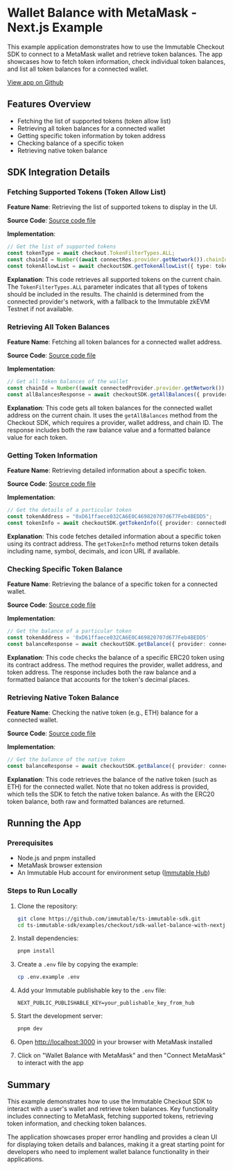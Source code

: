 <div class="display-none">

# Wallet Balance with MetaMask - Next.js Example

This example application demonstrates how to use the Immutable Checkout SDK to connect to a MetaMask wallet and retrieve token balances. The app showcases how to fetch token information, check individual token balances, and list all token balances for a connected wallet.

</div>

<div class="button-component">

[View app on Github](https://github.com/immutable/ts-immutable-sdk/tree/main/examples/checkout/sdk-wallet-balance-with-nextjs)

</div>

## Features Overview

- Fetching the list of supported tokens (token allow list)
- Retrieving all token balances for a connected wallet
- Getting specific token information by token address
- Checking balance of a specific token
- Retrieving native token balance

## SDK Integration Details

### Fetching Supported Tokens (Token Allow List)
**Feature Name**: Retrieving the list of supported tokens to display in the UI.

**Source Code**: [Source code file](https://github.com/immutable/ts-immutable-sdk/tree/main/examples/checkout/sdk-wallet-balance-with-nextjs/src/app/wallet-balance-with-metamask/page.tsx)

**Implementation**:
```typescript
// Get the list of supported tokens
const tokenType = await checkout.TokenFilterTypes.ALL;
const chainId = Number((await connectRes.provider.getNetwork()).chainId) as checkout.ChainId ?? checkout.ChainId.IMTBL_ZKEVM_TESTNET
const tokenAllowList = await checkoutSDK.getTokenAllowList({ type: tokenType, chainId });
```

**Explanation**: This code retrieves all supported tokens on the current chain. The `TokenFilterTypes.ALL` parameter indicates that all types of tokens should be included in the results. The chainId is determined from the connected provider's network, with a fallback to the Immutable zkEVM Testnet if not available.

### Retrieving All Token Balances
**Feature Name**: Fetching all token balances for a connected wallet address.

**Source Code**: [Source code file](https://github.com/immutable/ts-immutable-sdk/tree/main/examples/checkout/sdk-wallet-balance-with-nextjs/src/app/wallet-balance-with-metamask/page.tsx)

**Implementation**:
```typescript
// Get all token balances of the wallet
const chainId = Number((await connectedProvider.provider.getNetwork()).chainId) as checkout.ChainId ?? checkout.ChainId.IMTBL_ZKEVM_TESTNET
const allBalancesResponse = await checkoutSDK.getAllBalances({ provider: connectedProvider, walletAddress, chainId });
```

**Explanation**: This code gets all token balances for the connected wallet address on the current chain. It uses the `getAllBalances` method from the Checkout SDK, which requires a provider, wallet address, and chain ID. The response includes both the raw balance value and a formatted balance value for each token.

### Getting Token Information
**Feature Name**: Retrieving detailed information about a specific token.

**Source Code**: [Source code file](https://github.com/immutable/ts-immutable-sdk/tree/main/examples/checkout/sdk-wallet-balance-with-nextjs/src/app/wallet-balance-with-metamask/page.tsx)

**Implementation**:
```typescript
// Get the details of a particular token
const tokenAddress = "0xD61ffaece032CA6E0C469820707d677Feb4BEDD5";
const tokenInfo = await checkoutSDK.getTokenInfo({ provider: connectedProvider, tokenAddress });
```

**Explanation**: This code fetches detailed information about a specific token using its contract address. The `getTokenInfo` method returns token details including name, symbol, decimals, and icon URL if available.

### Checking Specific Token Balance
**Feature Name**: Retrieving the balance of a specific token for a connected wallet.

**Source Code**: [Source code file](https://github.com/immutable/ts-immutable-sdk/tree/main/examples/checkout/sdk-wallet-balance-with-nextjs/src/app/wallet-balance-with-metamask/page.tsx)

**Implementation**:
```typescript
// Get the balance of a particular token
const tokenAddress = '0xD61ffaece032CA6E0C469820707d677Feb4BEDD5'
const balanceResponse = await checkoutSDK.getBalance({ provider: connectedProvider, walletAddress, tokenAddress });
```

**Explanation**: This code checks the balance of a specific ERC20 token using its contract address. The method requires the provider, wallet address, and token address. The response includes both the raw balance and a formatted balance that accounts for the token's decimal places.

### Retrieving Native Token Balance
**Feature Name**: Checking the native token (e.g., ETH) balance for a connected wallet.

**Source Code**: [Source code file](https://github.com/immutable/ts-immutable-sdk/tree/main/examples/checkout/sdk-wallet-balance-with-nextjs/src/app/wallet-balance-with-metamask/page.tsx)

**Implementation**:
```typescript
// Get the balance of the native token
const balanceResponse = await checkoutSDK.getBalance({ provider: connectedProvider, walletAddress });
```

**Explanation**: This code retrieves the balance of the native token (such as ETH) for the connected wallet. Note that no token address is provided, which tells the SDK to fetch the native token balance. As with the ERC20 token balance, both raw and formatted balances are returned.

## Running the App

### Prerequisites
- Node.js and pnpm installed
- MetaMask browser extension
- An Immutable Hub account for environment setup ([Immutable Hub](https://hub.immutable.com/))

### Steps to Run Locally

1. Clone the repository:
   ```bash
   git clone https://github.com/immutable/ts-immutable-sdk.git
   cd ts-immutable-sdk/examples/checkout/sdk-wallet-balance-with-nextjs
   ```

2. Install dependencies:
   ```bash
   pnpm install
   ```

3. Create a `.env` file by copying the example:
   ```bash
   cp .env.example .env
   ```

4. Add your Immutable publishable key to the `.env` file:
   ```
   NEXT_PUBLIC_PUBLISHABLE_KEY=your_publishable_key_from_hub
   ```

5. Start the development server:
   ```bash
   pnpm dev
   ```

6. Open [http://localhost:3000](http://localhost:3000) in your browser with MetaMask installed

7. Click on "Wallet Balance with MetaMask" and then "Connect MetaMask" to interact with the app

## Summary

This example demonstrates how to use the Immutable Checkout SDK to interact with a user's wallet and retrieve token balances. Key functionality includes connecting to MetaMask, fetching supported tokens, retrieving token information, and checking token balances.

The application showcases proper error handling and provides a clean UI for displaying token details and balances, making it a great starting point for developers who need to implement wallet balance functionality in their applications. 